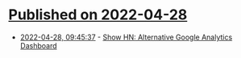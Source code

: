 # [Published on 2022-04-28](index.md)

* [2022-04-28, 09:45:37](https://news.ycombinator.com/item?id=31190547) - [Show HN: Alternative Google Analytics Dashboard](https://gaclient.com)
